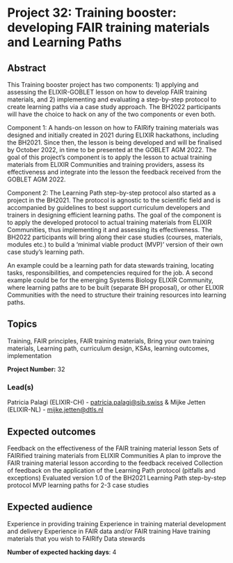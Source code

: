 # Project 32: Training booster: developing FAIR training materials and Learning Paths

## Abstract

This Training booster project has two components: 1) applying and assessing the ELIXIR-GOBLET lesson on how to develop FAIR training materials, and 2) implementing and evaluating a step-by-step protocol to create learning paths via a case study approach. The BH2022 participants will have the choice to hack on any of the two components or even both.

Component 1: A hands-on lesson on how to FAIRify training materials was designed and initially created in 2021 during ELIXIR hackathons, including the BH2021. Since then, the lesson is being developed and will be finalised by October 2022, in time to be presented at the GOBLET AGM 2022. The goal of this project’s component is to apply the lesson to actual training materials from ELIXIR Communities and training providers, assess its effectiveness and integrate into the lesson the feedback received from the GOBLET AGM 2022.  

Component 2: The Learning Path step-by-step protocol also started as a project in the BH2021. The protocol is agnostic to the scientific field and is accompanied by guidelines to best support curriculum developers and trainers in designing efficient learning paths. The goal of the component is to apply the developed protocol to actual training materials from ELIXIR Communities, thus implementing it and assessing its effectiveness. The BH2022 participants will bring along their case studies (courses, materials, modules etc.) to build a ‘minimal viable product (MVP)’ version of their own case study’s learning path.  

An example could be a learning path for data stewards training, locating tasks, responsibilities, and competencies required for the job. A second example could be for the emerging Systems Biology ELIXIR Community, where learning paths are to be built (separate BH proposal), or other ELIXIR Communities with the need to structure their training resources into learning paths. 

## Topics

Training, FAIR principles, FAIR training materials, Bring your own training materials, Learning path, curriculum design, KSAs, learning outcomes, implementation

**Project Number:** 32

### Lead(s)

Patricia Palagi (ELIXIR-CH) - patricia.palagi@sib.swiss & Mijke Jetten (ELIXIR-NL) - mijke.jetten@dtls.nl

## Expected outcomes

Feedback on the effectiveness of the FAIR training material lesson
Sets of FAIRified training materials  from ELIXIR Communities
A plan to improve  the FAIR training material lesson according to the feedback received
Collection of feedback on the application of the Learning Path protocol (pitfalls and exceptions)
Evaluated version 1.0 of the BH2021 Learning Path step-by-step protocol 
MVP learning paths for 2-3 case studies

## Expected audience

Experience in providing training
Experience in training material development and delivery
Experience in FAIR data and/or FAIR training
Have training materials that you wish to FAIRify 
Data stewards

**Number of expected hacking days**: 4

